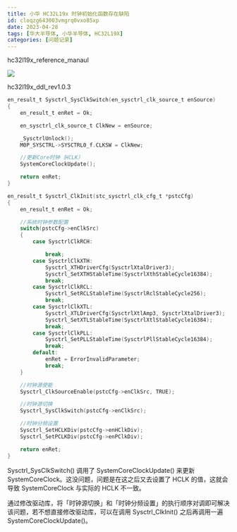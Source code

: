 ```yaml
---
title: 小华 HC32L19x 时钟初始化函数存在缺陷
id: cloqzg643003vmgrq0vxo85xp
date: 2023-04-28
tags: [华大半导体, 小华半导体, HC32L19X]
categories: [问题记录]
---
```


hc32l19x_reference_manaul

![](clock-tree.png)

<!-- more -->

hc32l19x_ddl_rev1.0.3

```c sysctrl.c
en_result_t Sysctrl_SysClkSwitch(en_sysctrl_clk_source_t enSource)
{
    en_result_t enRet = Ok;

    en_sysctrl_clk_source_t ClkNew = enSource;

    _SysctrlUnlock();
    M0P_SYSCTRL->SYSCTRL0_f.CLKSW = ClkNew;

    //更新Core时钟（HCLK）
    SystemCoreClockUpdate();

    return enRet;
}

en_result_t Sysctrl_ClkInit(stc_sysctrl_clk_cfg_t *pstcCfg)
{
    en_result_t enRet = Ok;

    //系统时钟参数配置
    switch(pstcCfg->enClkSrc)
    {
        case SysctrlClkRCH:

            break;
        case SysctrlClkXTH:
            Sysctrl_XTHDriverCfg(SysctrlXtalDriver3);
            Sysctrl_SetXTHStableTime(SysctrlXthStableCycle16384);
            break;
        case SysctrlClkRCL:
            Sysctrl_SetRCLStableTime(SysctrlRclStableCycle256);
            break;
        case SysctrlClkXTL:
            Sysctrl_XTLDriverCfg(SysctrlXtlAmp3, SysctrlXtalDriver3);
            Sysctrl_SetXTLStableTime(SysctrlXtlStableCycle16384);
            break;
        case SysctrlClkPLL:
            Sysctrl_SetPLLStableTime(SysctrlPllStableCycle16384);
            break;
        default:
            enRet = ErrorInvalidParameter;
            break;
    }

    //时钟源使能
    Sysctrl_ClkSourceEnable(pstcCfg->enClkSrc, TRUE);

    //时钟源切换
    Sysctrl_SysClkSwitch(pstcCfg->enClkSrc);

    //时钟分频设置
    Sysctrl_SetHCLKDiv(pstcCfg->enHClkDiv);
    Sysctrl_SetPCLKDiv(pstcCfg->enPClkDiv);

    return enRet;
}
```

Sysctrl_SysClkSwitch() 调用了 SystemCoreClockUpdate() 来更新 SystemCoreClock。这没问题，问题是在这之后又去设置了 HCLK 的值，这就会导致 SystemCoreClock 与实际的 HCLK 不一致。

通过修改驱动库，将「时钟源切换」和「时钟分频设置」的执行顺序对调即可解决该问题，若不想直接修改驱动库，可以在调用 Sysctrl_ClkInit() 之后再调用一遍 SystemCoreClockUpdate()。
